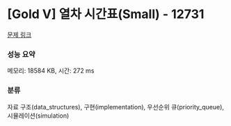 # [Gold V] 열차 시간표(Small) - 12731 

[문제 링크](https://www.acmicpc.net/problem/12731) 

### 성능 요약

메모리: 18584 KB, 시간: 272 ms

### 분류

자료 구조(data_structures), 구현(implementation), 우선순위 큐(priority_queue), 시뮬레이션(simulation)

